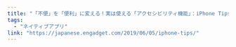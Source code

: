 ```yaml
---
title: "「不便」を「便利」に変える！実は使える「アクセシビリティ機能」：iPhone Tips"
tags:
  - "ネイティブアプリ"
link: "https://japanese.engadget.com/2019/06/05/iphone-tips/"
---
```

